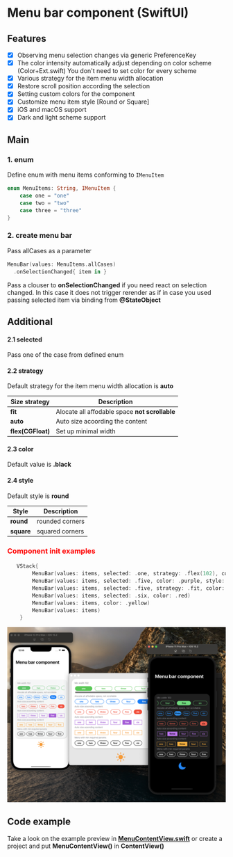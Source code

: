 # Menu bar component (SwiftUI)

## Features
- [x] Observing menu selection changes via generic PreferenceKey
- [x] The color intensity automatically adjust depending on color scheme (Color+Ext.swift) You don't need to set color for every scheme
- [x] Various strategy for the item menu width allocation
- [x] Restore scroll position according the selection
- [x] Setting custom colors for the component
- [x] Customize menu item style [Round or Square]
- [x] iOS and macOS support
- [x] Dark and light scheme support

## Main

### 1. enum
Define enum with menu items conforming to ```IMenuItem```

```Swift 
enum MenuItems: String, IMenuItem {
    case one = "one"
    case two = "two"
    case three = "three"
}
```
### 2. create menu bar
Pass allCases as a parameter
```Swift 
MenuBar(values: MenuItems.allCases)
  .onSelectionChanged{ item in }
```

Pass a clouser to **onSelectionChanged** if you need react on selection changed.
In this case it does not trigger rerender as if in case you used passing selected item via binding from **@StateObject**

## Additional 

#### 2.1 selected
Pass one of the case from defined enum

#### 2.2 strategy
Default strategy for the item menu width allocation is **auto**

| Size strategy | Description |
| --- | --- |
|**fit**| Alocate all affodable space **not scrollable**|
|**auto**| Auto size acoording the content |
|**flex(CGFloat)**| Set up minimal width|

#### 2.3 color
Default value is **.black**

#### 2.4 style
Default style is **round**

| Style | Description |
| --- | --- |
|**round**| rounded corners |
|**square**| squared corners |


### <font color="red">Component init examples</font>

```Swift
   VStack{
        MenuBar(values: items, selected: .one, strategy: .flex(102), color: .green)
        MenuBar(values: items, selected: .five, color: .purple, style: .square)
        MenuBar(values: items, selected: .five, strategy: .fit, color: .blue)        
        MenuBar(values: items, selected: .six, color: .red)
        MenuBar(values: items, color: .yellow)
        MenuBar(values: items)
    } 
```
[![click to watch expected UI behavior for the example](https://github.com/The-Igor/d3-menu-bar/blob/main/Sources/img/img.png)](https://youtu.be/PQRkU7yWUrk)

## Code example

Take a look on the example preview in [**MenuContentView.swift**](https://github.com/The-Igor/d3-menu-bar/blob/main/Sources/d3-menu-bar/example/MenuViewExample.swift) or create a project and put **MenuContentView()** in **ContentView()**


